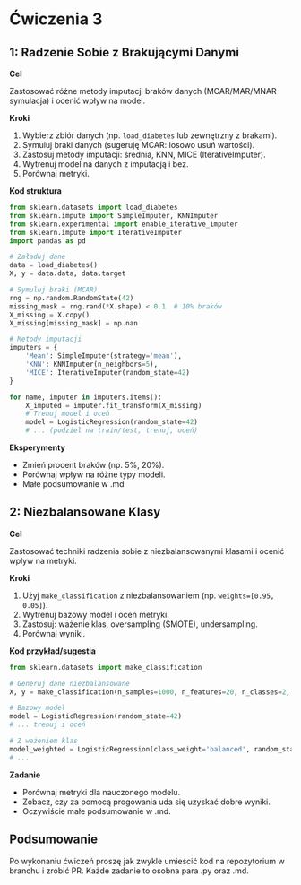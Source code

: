 # Ćwiczenia 3

## 1: Radzenie Sobie z Brakującymi Danymi

**Cel**

Zastosować różne metody imputacji braków danych (MCAR/MAR/MNAR symulacja) i ocenić wpływ na model.

**Kroki**

1. Wybierz zbiór danych (np. `load_diabetes` lub zewnętrzny z brakami).
2. Symuluj braki danych (sugeruję MCAR: losowo usuń wartości).
3. Zastosuj metody imputacji: średnia, KNN, MICE (IterativeImputer).
4. Wytrenuj model na danych z imputacją i bez.
5. Porównaj metryki.

**Kod struktura**

```python
from sklearn.datasets import load_diabetes
from sklearn.impute import SimpleImputer, KNNImputer
from sklearn.experimental import enable_iterative_imputer
from sklearn.impute import IterativeImputer
import pandas as pd

# Załaduj dane
data = load_diabetes()
X, y = data.data, data.target

# Symuluj braki (MCAR)
rng = np.random.RandomState(42)
missing_mask = rng.rand(*X.shape) < 0.1  # 10% braków
X_missing = X.copy()
X_missing[missing_mask] = np.nan

# Metody imputacji
imputers = {
    'Mean': SimpleImputer(strategy='mean'),
    'KNN': KNNImputer(n_neighbors=5),
    'MICE': IterativeImputer(random_state=42)
}

for name, imputer in imputers.items():
    X_imputed = imputer.fit_transform(X_missing)
    # Trenuj model i oceń
    model = LogisticRegression(random_state=42)
    # ... (podziel na train/test, trenuj, oceń)
```

**Eksperymenty**

- Zmień procent braków (np. 5%, 20%).
- Porównaj wpływ na różne typy modeli.
- Małe podsumowanie w .md

## 2: Niezbalansowane Klasy

**Cel**

Zastosować techniki radzenia sobie z niezbalansowanymi klasami i ocenić wpływ na metryki.

**Kroki**

1. Użyj `make_classification` z niezbalansowaniem (np. `weights=[0.95, 0.05]`).
2. Wytrenuj bazowy model i oceń metryki.
3. Zastosuj: ważenie klas, oversampling (SMOTE), undersampling.
4. Porównaj wyniki.

**Kod przykład/sugestia**

```python
from sklearn.datasets import make_classification

# Generuj dane niezbalansowane
X, y = make_classification(n_samples=1000, n_features=20, n_classes=2, weights=[0.95, 0.05], random_state=42)

# Bazowy model
model = LogisticRegression(random_state=42)
# ... trenuj i oceń

# Z ważeniem klas
model_weighted = LogisticRegression(class_weight='balanced', random_state=42)
# ... 

```

**Zadanie**

- Porównaj metryki dla nauczonego modelu.
- Zobacz, czy za pomocą progowania uda się uzyskać dobre wyniki.
- Oczywiście małe podsumowanie w .md.

## Podsumowanie

Po wykonaniu ćwiczeń proszę jak zwykle umieścić kod na repozytorium w branchu i zrobić PR. Każde zadanie to osobna para .py oraz .md.
